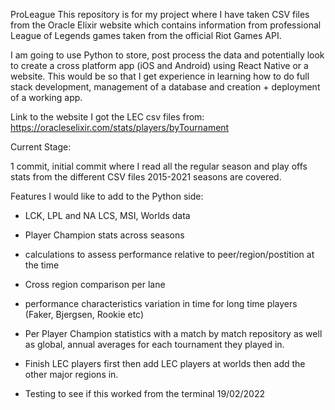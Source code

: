 ProLeague
This repository is for my project where I have taken CSV files from the Oracle Elixir website which contains information from professional League of Legends games taken from the official Riot Games API. 

I am going to use Python to store, post process the data and potentially look to create a cross platform app (iOS and Android) using React Native or a website. This would be so that I get experience in learning how to do full stack development, management of a database and creation + deployment of a working app. 

Link to the website I got the LEC csv files from: https://oracleselixir.com/stats/players/byTournament

 Current Stage:
 
 1 commit, initial commit where I read all the regular season and play offs stats from the different CSV files 2015-2021 seasons are covered. 
 
 Features I would like to add to the Python side:
 
 - LCK, LPL and NA LCS, MSI, Worlds data
 - Player Champion stats across seasons
 - calculations to assess performance relative to peer/region/postition at the time
 - Cross region comparison per lane 
 - performance characteristics variation in time for long time players (Faker, Bjergsen, Rookie etc) 
 - Per Player Champion statistics with a match by match repository as well as global, annual averages for each tournament they played in. 
 - Finish LEC players first then add LEC players at worlds then add the other major regions in. 


- Testing to see if this worked from the terminal 19/02/2022
